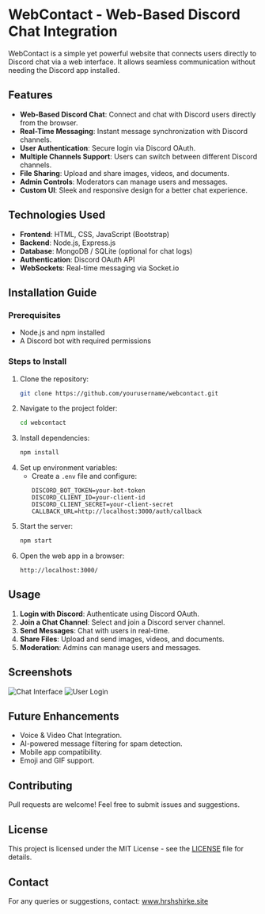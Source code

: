 # WebContact - Web-Based Discord Chat Integration

WebContact is a simple yet powerful website that connects users directly to Discord chat via a web interface. It allows seamless communication without needing the Discord app installed.

## Features
- **Web-Based Discord Chat**: Connect and chat with Discord users directly from the browser.
- **Real-Time Messaging**: Instant message synchronization with Discord channels.
- **User Authentication**: Secure login via Discord OAuth.
- **Multiple Channels Support**: Users can switch between different Discord channels.
- **File Sharing**: Upload and share images, videos, and documents.
- **Admin Controls**: Moderators can manage users and messages.
- **Custom UI**: Sleek and responsive design for a better chat experience.

## Technologies Used
- **Frontend**: HTML, CSS, JavaScript (Bootstrap)
- **Backend**: Node.js, Express.js
- **Database**: MongoDB / SQLite (optional for chat logs)
- **Authentication**: Discord OAuth API
- **WebSockets**: Real-time messaging via Socket.io

## Installation Guide
### Prerequisites
- Node.js and npm installed
- A Discord bot with required permissions

### Steps to Install
1. Clone the repository:
   ```sh
   git clone https://github.com/yourusername/webcontact.git
   ```
2. Navigate to the project folder:
   ```sh
   cd webcontact
   ```
3. Install dependencies:
   ```sh
   npm install
   ```
4. Set up environment variables:
   - Create a `.env` file and configure:
     ```env
     DISCORD_BOT_TOKEN=your-bot-token
     DISCORD_CLIENT_ID=your-client-id
     DISCORD_CLIENT_SECRET=your-client-secret
     CALLBACK_URL=http://localhost:3000/auth/callback
     ```
5. Start the server:
   ```sh
   npm start
   ```
6. Open the web app in a browser:
   ```
   http://localhost:3000/
   ```

## Usage
1. **Login with Discord**: Authenticate using Discord OAuth.
2. **Join a Chat Channel**: Select and join a Discord server channel.
3. **Send Messages**: Chat with users in real-time.
4. **Share Files**: Upload and send images, videos, and documents.
5. **Moderation**: Admins can manage users and messages.

## Screenshots
![Chat Interface](screenshots/chat.png)
![User Login](screenshots/login.png)

## Future Enhancements
- Voice & Video Chat Integration.
- AI-powered message filtering for spam detection.
- Mobile app compatibility.
- Emoji and GIF support.

## Contributing
Pull requests are welcome! Feel free to submit issues and suggestions.

## License
This project is licensed under the MIT License - see the [LICENSE](LICENSE) file for details.

## Contact
For any queries or suggestions, contact: www.hrshshirke.site

